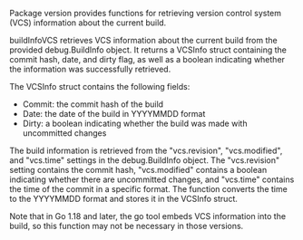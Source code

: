 Package version provides functions for retrieving version control system (VCS) information about the current build.

buildInfoVCS retrieves VCS information about the current build from the provided debug.BuildInfo object. It returns a VCSInfo struct containing the commit hash, date, and dirty flag, as well as a boolean indicating whether the information was successfully retrieved.

The VCSInfo struct contains the following fields:
- Commit: the commit hash of the build
- Date: the date of the build in YYYYMMDD format
- Dirty: a boolean indicating whether the build was made with uncommitted changes

The build information is retrieved from the "vcs.revision", "vcs.modified", and "vcs.time" settings in the debug.BuildInfo object. The "vcs.revision" setting contains the commit hash, "vcs.modified" contains a boolean indicating whether there are uncommitted changes, and "vcs.time" contains the time of the commit in a specific format. The function converts the time to the YYYYMMDD format and stores it in the VCSInfo struct.

Note that in Go 1.18 and later, the go tool embeds VCS information into the build, so this function may not be necessary in those versions.